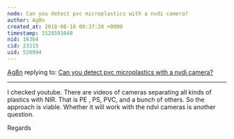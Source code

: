 ```yaml
---
node: Can you detect pvc microplastics with a nvdi camera?
author: Ag8n
created_at: 2018-06-10 00:37:28 +0000
timestamp: 1528591048
nid: 16364
cid: 23115
uid: 520994
---
```




[Ag8n](../profile/Ag8n) replying to: [Can you detect pvc microplastics with a nvdi camera?](../notes/Ag8n/05-18-2018/can-you-detect-pvc-microplastics-with-a-nvdi-camera)

----
I checked youtube.  There are videos of cameras separating all kinds of plastics with NIR.  That is PE , PS, PVC, and a bunch of others.  So the approach is viable.  Whether it will work with the ndvi cameras is another question.

Regards